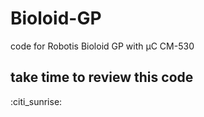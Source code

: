 # Bioloid-GP
code for Robotis Bioloid GP with µC CM-530
## take time to review this code ##
:citi_sunrise:

